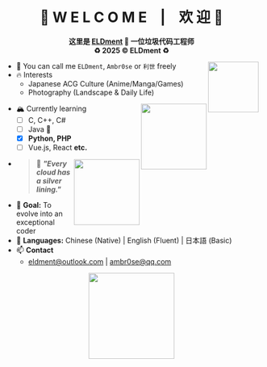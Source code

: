 <div align="center">
  <h1>🎉 W E L C O M E &nbsp&nbsp | &nbsp&nbsp 欢 迎 🎉</h1>
  <p><b>
    这里是 <a href = "https://github.com/ELDment">ELDment</a> 🎃 一位垃圾代码工程师<br>
    ♻️ 2025 ©️ ELDment ♻️
  </b></p>
</div>

<img align="right" height="100px" src="https://count.getloli.com/get/@ELDment?theme=rule34">

- 🌮 You can call me `ELDment`, `Ambr0se` or `利世` freely
- 🔥 Interests
  - Japanese ACG Culture (Anime/Manga/Games)
  - Photography (Landscape & Daily Life)

<picture>
  <source media="(prefers-color-scheme: dark)" srcset="https://github-readme-stats.vercel.app/api?username=ELDment&hide_title=true&locale=en&theme=dark">
  <source media="(prefers-color-scheme: light)" srcset="https://github-readme-stats.vercel.app/api?username=ELDment&hide_title=true&locale=en&theme=vue">
  <img align="right" height="130px" src="">
</picture>

- 🏔️ Currently learning
  - [ ] C, C++, C#
  - [ ] Java 💪
  - [x] **Python, PHP**
  - [ ] Vue.js, React **etc.**

<picture>
  <source media="(prefers-color-scheme: dark)" srcset="https://github-readme-stats.vercel.app/api/top-langs/?username=ELDment&layout=compact&hide_title=false&locale=cn&theme=dark">
  <source media="(prefers-color-scheme: light)" srcset="https://github-readme-stats.vercel.app/api/top-langs/?username=ELDment&layout=compact&hide_title=false&locale=cn&theme=vue">
  <img align="right" height="130px" src="">
</picture>

- > 🏹 ***"Every cloud has a silver lining."***
- 🍰 **Goal:** To evolve into an exceptional coder
- 💬 **Languages:** Chinese (Native) | English (Fluent) | 日本語 (Basic)
- 📫 **Contact**
  - [eldment@outlook.com](mailto:eldment@outlook.com) | [ambr0se@qq.com](mailto:ambr0se@qq.com)

<div align="center">
  <picture>
    <source media="(prefers-color-scheme: dark)" srcset="https://raw.githubusercontent.com/ELDment/ELDment/main/dist/github-snake-dark.svg">
    <source media="(prefers-color-scheme: light)" srcset="https://raw.githubusercontent.com/ELDment/ELDment/main/dist/github-snake.svg">
    <img height="170px" src="">
  </picture>
</div>
